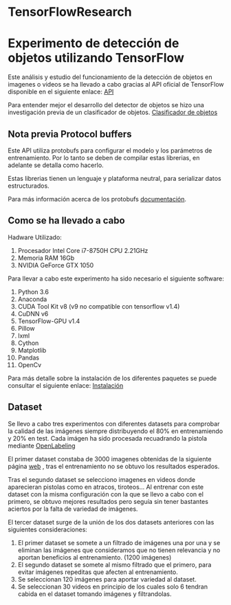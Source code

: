 # TensorFlowResearch

# Experimento de detección de objetos utilizando TensorFlow

Este análisis y estudio del funcionamiento de la detección de objetos en imagenes o videos se ha llevado a cabo gracias al API oficial de TensorFlow disponible en el siguiente enlace: [API](https://github.com/tensorflow/models/tree/master/research/object_detection)

Para entender mejor el desarrollo del detector de objetos se hizo una investigación previa de un clasificador de objetos. 
[Clasificador de objetos](https://github.com/Alejandromndza/TensorFlowResearch/blob/master/Clasificador.md)

## Nota previa Protocol buffers
Este API utiliza protobufs para configurar el modelo y los parámetros de entrenamiento. Por lo tanto se deben de compilar estas librerias, en adelante se detalla como hacerlo.

Estas librerias tienen un lenguaje y plataforma neutral, para serializar datos estructurados.

Para más información acerca de los protobufs [documentación](https://developers.google.com/protocol-buffers/).

## Como se ha llevado a cabo

Hadware Utilizado:

  1. Procesador Intel Core i7-8750H CPU 2.21GHz
  2. Memoria RAM 16Gb
  3. NVIDIA GeForce GTX 1050 
 
Para llevar a cabo este experimento ha sido necesario el siguiente software:

  1. Python 3.6
  2. Anaconda
  3. CUDA Tool Kit v8 (v9 no compatible con tensorflow v1.4)
  4. CuDNN v6
  5. TensorFlow-GPU v1.4
  6. Pillow
  7. lxml
  8. Cython
  9. Matplotlib
  10. Pandas
  11. OpenCv

Para más detalle sobre la instalación de los diferentes paquetes se puede consultar el siguiente enlace:
[Instalación](https://github.com/tensorflow/models/blob/master/research/object_detection/g3doc/installation.md)

## Dataset

Se llevo a cabo tres experimentos con diferentes datasets para comprobar la calidad de las imágenes siempre distribuyendo el 80% en entrenamiendo y 20% en test. Cada imágen ha sido procesada recuadrando la pistola mediante [OpenLabeling](https://github.com/Cartucho/OpenLabeling)

El primer dataset constaba de 3000 imagenes obtenidas de la siguiente página [web](https://sci2s.ugr.es/weapons-detection) , tras el entrenamiento no se obtuvo los resultados esperados.

Tras el segundo dataset se selecciono imagenes en videos donde aparecieran pistolas como en atracos, tiroteos...
Al entrenar con este dataset con la misma configuración con la que se llevo a cabo con el primero, se obtuvo mejores resultados pero seguía sin tener bastantes aciertos por la falta de variedad de imágenes.

El tercer dataset surge de la unión de los dos datasets anteriores con las siguientes consideraciones:

  1. El primer dataset se somete a un filtrado de imágenes una por una y se eliminan las imágenes que consideramos que no tienen         relevancia y no aportan beneficios al entrenamiento. (1200 imágenes)
  2. El segundo dataset se somete al mismo filtrado que el primero, para evitar imágenes repeditas que afecten al entrenamiento.
  3. Se seleccionan 120 imágenes para aportar variedad al dataset.
  4. Se seleccionan 30 videos en principio de los cuales solo 6 tendran cabida en el dataset tomando imágenes y filtrandolas.
  



